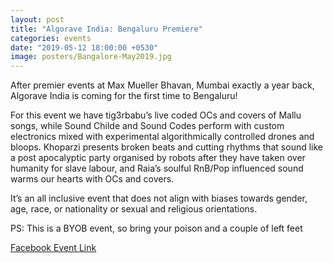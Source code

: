 ```yaml
---
layout: post
title: "Algorave India: Bengaluru Premiere"
categories: events
date: "2019-05-12 18:00:00 +0530"
image: posters/Bangalore-May2019.jpg
---
```


After premier events at Max Mueller Bhavan, Mumbai exactly a year back, Algorave India is coming for the first time to Bengaluru!

For this event we have tig3rbabu’s live coded OCs and covers of Mallu songs, while Sound Childe and Sound Codes perform with custom electronics mixed with experimental algorithmically controlled drones and bloops. Khoparzi presents broken beats and cutting rhythms that sound like a post apocalyptic party organised by robots after they have taken over humanity for slave labour, and Raia’s soulful RnB/Pop influenced sound warms our hearts with OCs and covers.

It’s an all inclusive event that does not align with biases towards gender, age, race, or nationality or sexual and religious orientations.

PS: This is a BYOB event, so bring your poison and a couple of left feet

[Facebook Event Link](https://www.facebook.com/events/2067488393374260/)
